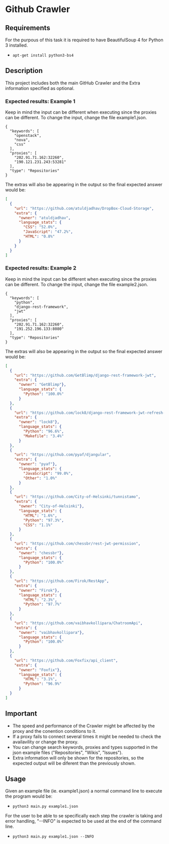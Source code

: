 # Github Crawler

## Requirements
For the purpous of this task it is required to have BeautifulSoup 4 for Python 3 installed.

* `apt-get install python3-bs4`


## Description
This project includes both the main GitHub Crawler and the Extra information specified as optional. 


### Expected results: Example 1

Keep in mind the input can be different when executing since the proxies can be different. To change the input, change the file example1.json.
```shell
{
  "keywords": [
    "openstack",
    "nova",
    "css"
  ],
  "proxies": [
    "202.91.71.162:32260",
    "190.121.231.243:53281"
  ],
  "type": "Repositories"
}
```
The extras will also be appearing in the output so the final expected answer would be:
```json
[
  {
    "url": "https://github.com/atuldjadhav/DropBox-Cloud-Storage", 
    "extra": {
      "owner": "atuldjadhav",
      "language_stats": {
        "CSS": "52.0%", 
        "JavaScript": "47.2%", 
        "HTML": "0.8%"
      } 
    }
  }
]
```

### Expected results: Example 2

Keep in mind the input can be different when executing since the proxies can be different. To change the input, change the file example2.json.
```shell
{
  "keywords": [
    "python",
    "django-rest-framework",
    "jwt"
  ],
  "proxies": [
    "202.91.71.162:32260",
    "191.252.196.133:8080"
  ],
  "type": "Repositories"
}
```

The extras will also be appearing in the output so the final expected answer would be:
```json
[
  {
    "url": "https://github.com/GetBlimp/django-rest-framework-jwt",
    "extra": {
      "owner": "GetBlimp"},
      "language_stats": {
        "Python": "100.0%"
      } 
  }, 
  {
    "url": "https://github.com/lock8/django-rest-framework-jwt-refresh-token",
    "extra": {
      "owner": "lock8"}, 
      "language_stats": {
        "Python": "96.6%", 
        "Makefile": "3.4%"
      } 
  }, 
  {
    "url": "https://github.com/pyaf/djangular",
    "extra": {
      "owner": "pyaf"}, 
      "language_stats": {
        "JavaScript": "99.0%", 
        "Other": "1.0%"
      } 
  }, 
  {
    "url": "https://github.com/City-of-Helsinki/tunnistamo",
    "extra": {
      "owner": "City-of-Helsinki"}, 
      "language_stats": {
        "HTML": "1.6%", 
        "Python": "97.3%", 
        "CSS": "1.1%"
      }
  },
  {
    "url": "https://github.com/chessbr/rest-jwt-permission",
    "extra": {
      "owner": "chessbr"}, 
      "language_stats": {
        "Python": "100.0%"
      }
  }, 
  {
    "url": "https://github.com/Firok/RestApp",
    "extra": {
      "owner": "Firok"}, 
      "language_stats": {
        "HTML": "2.3%", 
        "Python": "97.7%"
      }
  }, 
  {
    "url": "https://github.com/vaibhavkollipara/ChatroomApi",
    "extra": {
      "owner": "vaibhavkollipara"}, 
      "language_stats": {
        "Python": "100.0%"
      }
  }, 
  {
    "url": "https://github.com/Foxfix/api_client",
    "extra": {
      "owner": "Foxfix"}, 
      "language_stats": {
        "HTML": "3.1%", 
        "Python": "96.9%"
      } 
  }
]
```

## Important


* The speed and performance of the Crawler might be affected by the proxy and the conention conditions to it.
* If a proxy fails to connect several times it might be needed to check the availavility or change the proxy.
* You can change search keywords, proxies and types supported in the json example files ("Repositories", "Wikis", "Issues").
* Extra information will only be shown for the repositories, so the expected output will be diferent than the previously shown.

## Usage

Given an example file (ie. example1.json) a normal command line to execute the program would be:

* `python3 main.py example1.json`

For the user to be able to se specifically each step the crawler is taking and error handling, "--INFO" is expected to be used at the end of the command line.

* `python3 main.py example1.json --INFO`